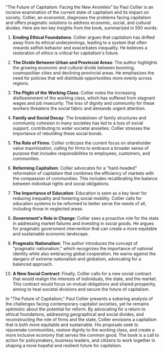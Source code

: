 "The Future of Capitalism: Facing the New Anxieties" by Paul Collier is an incisive examination of the current state of capitalism and its impact on society. Collier, an economist, diagnoses the problems facing capitalism and offers pragmatic solutions to address economic, social, and cultural divides. Here are ten key insights from the book, summarized in 550 words:

1. **Eroding Ethical Foundations**: Collier argues that capitalism has drifted away from its ethical underpinnings, leading to a system that often rewards selfish behavior and exacerbates inequality. He believes a restoration of ethics is critical for capitalism's future.

2. **The Divide Between Urban and Provincial Areas**: The author highlights the growing economic and cultural divide between booming, cosmopolitan cities and declining provincial areas. He emphasizes the need for policies that will distribute opportunities more evenly across regions.

3. **The Plight of the Working Class**: Collier notes the increasing disillusionment of the working class, which has suffered from stagnant wages and job insecurity. The loss of dignity and community for these workers threatens the social fabric and demands urgent attention.

4. **Family and Social Decay**: The breakdown of family structures and community cohesion in many societies has led to a loss of social support, contributing to wider societal anxieties. Collier stresses the importance of rebuilding these social bonds.

5. **The Role of Firms**: Collier criticizes the current focus on shareholder value maximization, calling for firms to embrace a broader sense of purpose that includes responsibilities to employees, customers, and communities.

6. **Reforming Capitalism**: Collier advocates for a "hard-headed" reformation of capitalism that combines the efficiency of markets with the compassion of communities. This includes recalibrating the balance between individual rights and social obligations.

7. **The Importance of Education**: Education is seen as a key lever for reducing inequality and fostering social mobility. Collier calls for education systems to be reformed to better serve the needs of all, including those in neglected areas.

8. **Government's Role in Change**: Collier sees a proactive role for the state in addressing market failures and investing in social goods. He argues for pragmatic government intervention that can create a more equitable and sustainable economic landscape.

9. **Pragmatic Nationalism**: The author introduces the concept of "pragmatic nationalism," which recognizes the importance of national identity while also embracing global cooperation. He warns against the dangers of extreme nationalism and globalism, advocating for a balanced approach.

10. **A New Social Contract**: Finally, Collier calls for a new social contract that would realign the interests of individuals, the state, and the market. This contract would focus on mutual obligations and shared prosperity, aiming to heal societal divisions and secure the future of capitalism.

In "The Future of Capitalism," Paul Collier presents a sobering analysis of the challenges facing contemporary capitalist societies, yet he remains optimistic about the potential for reform. By advocating for a return to ethical foundations, addressing geographical and social divides, and reconstructing the role of firms and the state, Collier envisions a capitalism that is both more equitable and sustainable. His proposals seek to rejuvenate communities, restore dignity to the working class, and create a more inclusive economy that serves the common good. The book is a call to action for policymakers, business leaders, and citizens to work together in shaping a more hopeful and resilient future for capitalism.